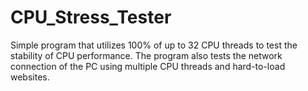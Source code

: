 # CPU_Stress_Tester
Simple program that utilizes 100% of up to 32 CPU threads to test the stability of CPU performance.
The program also tests the network connection of the PC using multiple CPU threads and hard-to-load websites.
